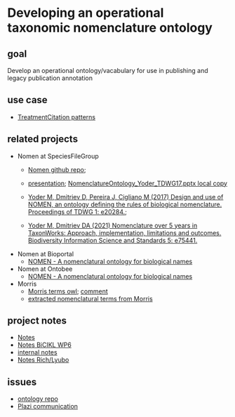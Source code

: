 # Developing an operational taxonomic nomenclature ontology
## goal
Develop an operational ontology/vacabulary for use in publishing and legacy publication annotation
## use case
* [TreatmentCitation patterns](https://docs.google.com/document/d/1JoTUJyxOV1DtcPkfB2w94tdGsSDHdPLCDn676ZJRltw/edit#heading=h.kl2l8bok8hgg)
  
## related projects
* Nomen at SpeciesFileGroup
   * [Nomen github repo](https://github.com/SpeciesFileGroup/nomen);
   * [presentation](https://github.com/SpeciesFileGroup/nomen/raw/master/docs/presentations/Ballroom_A_Tuesday_1445_Yoder_TDWG17.pptx); [NomenclatureOntology_Yoder_TDWG17.pptx local copy](https://github.com/plazi/ontologies/files/11830297/NomenclatureOntology_Yoder_TDWG17.pptx)

   *  [Yoder M, Dmitriev D, Pereira J, Cigliano M (2017) Design and use of NOMEN, an ontology defining the rules of biological nomenclature. Proceedings of TDWG 1: e20284.](https://doi.org/10.3897/tdwgproceedings.1.20284);
   *  [Yoder M, Dmitriev DA (2021) Nomenclature over 5 years in TaxonWorks: Approach, implementation, limitations and outcomes. Biodiversity Information Science and Standards 5: e75441.](https://doi.org/10.3897/biss.5.75441)
* Nomen at Bioportal
   * [NOMEN - A nomenclatural ontology for biological names](https://bioportal.bioontology.org/ontologies/NOMEN/?p=summary)
* Nomen at Ontobee
   * [NOMEN - A nomenclatural ontology for biological names](https://ontobee.org/ontology/NOMEN)
* Morris
   * [Morris terms owl](https://github.com/plazi/ontologies/blob/master/ontologies/taxonomic_nomenclatural_status_terms.owl); [comment](https://github.com/plazi/ontologies/issues/36#issue-1745958327)
   * [extracted nomenclatural terms from Morris](https://docs.google.com/spreadsheets/d/17UsLQ1iIrr5O2EicC_RtgVKLTF9y1eofp5FO-ARvdwM/edit#gid=476777259)
## project notes
* [Notes](https://docs.google.com/document/d/1p6R-z8Xiy4styq4hnZrhi_NdzKLCGx0GeZqgkhXXs_g/edit#heading=h.4uhanv554d45)
* [Notes BiCIKL WP6](https://docs.google.com/document/d/1VR54ecDppm8LcVr-eaER3nFdfsTE-uGNYPSW3Vkt_6s/edit#heading=h.4583k77farjq)
* [internal notes](https://github.com/plazi/Plazi-Communications/issues/1270)
* [Notes Rich/Lyubo](https://docs.google.com/document/d/1aY5qGDI-6f8FLolTtMGdMloInKipWFOqpNLpZsOqWvE/edit)

## issues
* [ontology repo](https://github.com/plazi/ontologies/issues?q=is%3Aissue+is%3Aopen+label%3Aontology)
* [Plazi communication](https://github.com/plazi/Plazi-Communications/issues?q=is%3Aissue+is%3Aopen+ontology+label%3Aontology)
